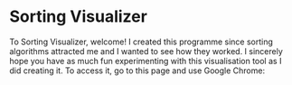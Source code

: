 # Sorting Visualizer

To Sorting Visualizer, welcome! I created this programme since sorting algorithms attracted me and I wanted to see how they worked. I sincerely hope you have as much fun experimenting with this visualisation tool as I did creating it. To access it, go to this page and use Google Chrome: 
